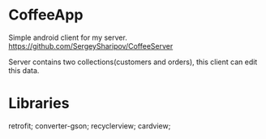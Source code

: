 # CoffeeApp

Simple android client for my server.
https://github.com/SergeySharipov/CoffeeServer

Server contains two collections(customers and orders), this client can edit this data.

# Libraries
retrofit;
converter-gson;
recyclerview;
cardview;
